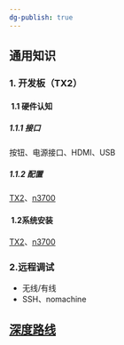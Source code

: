 ```yaml
---
dg-publish: true
---
```


## 通用知识

### 1. 开发板（TX2）

####  1.1 硬件认知

##### 1.1.1 接口

按钮、电源接口、HDMI、USB  

##### 1.1.2 配置
[TX2](https://www.nvidia.cn/autonomous-machines/embedded-systems/jetson-tx2/)、[n3700](https://www.intel.cn/content/www/cn/zh/products/sku/87261/intel-pentium-processor-n3700-2m-cache-up-to-2-40-ghz/specifications.html)

####  1.2系统安装
[TX2](https://blog.csdn.net/weixin_44752961/article/details/129443106)、[n3700](https://www.bilibili.com/video/BV1qG411C7GB)

### 2.远程调试

- 无线/有线    
- SSH、nomachine

## [深度路线](剑指校内赛)